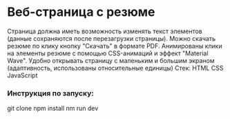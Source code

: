 
# Веб-страница с резюме
Страница должна иметь возможность изменять текст элементов (данные сохраняются после перезагрузки страницы). Можно скачать резюме по клику кнопку "Скачать" в формате PDF. 
Анимированы клики на элементы резюме с помощью CSS-анимаций и эффект "Material Wave". Удобно открывать страницу с маленьким и большим экраном (адаптивность, использованы относительные единицы)
Стек: HTML CSS JavaScript
### Инструкция по запуску:
git clone 
npm install
nm run dev

